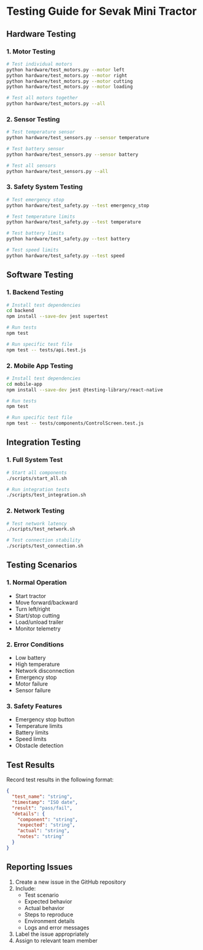 # Testing Guide for Sevak Mini Tractor

## Hardware Testing

### 1. Motor Testing
```bash
# Test individual motors
python hardware/test_motors.py --motor left
python hardware/test_motors.py --motor right
python hardware/test_motors.py --motor cutting
python hardware/test_motors.py --motor loading

# Test all motors together
python hardware/test_motors.py --all
```

### 2. Sensor Testing
```bash
# Test temperature sensor
python hardware/test_sensors.py --sensor temperature

# Test battery sensor
python hardware/test_sensors.py --sensor battery

# Test all sensors
python hardware/test_sensors.py --all
```

### 3. Safety System Testing
```bash
# Test emergency stop
python hardware/test_safety.py --test emergency_stop

# Test temperature limits
python hardware/test_safety.py --test temperature

# Test battery limits
python hardware/test_safety.py --test battery

# Test speed limits
python hardware/test_safety.py --test speed
```

## Software Testing

### 1. Backend Testing
```bash
# Install test dependencies
cd backend
npm install --save-dev jest supertest

# Run tests
npm test

# Run specific test file
npm test -- tests/api.test.js
```

### 2. Mobile App Testing
```bash
# Install test dependencies
cd mobile-app
npm install --save-dev jest @testing-library/react-native

# Run tests
npm test

# Run specific test file
npm test -- tests/components/ControlScreen.test.js
```

## Integration Testing

### 1. Full System Test
```bash
# Start all components
./scripts/start_all.sh

# Run integration tests
./scripts/test_integration.sh
```

### 2. Network Testing
```bash
# Test network latency
./scripts/test_network.sh

# Test connection stability
./scripts/test_connection.sh
```

## Testing Scenarios

### 1. Normal Operation
- Start tractor
- Move forward/backward
- Turn left/right
- Start/stop cutting
- Load/unload trailer
- Monitor telemetry

### 2. Error Conditions
- Low battery
- High temperature
- Network disconnection
- Emergency stop
- Motor failure
- Sensor failure

### 3. Safety Features
- Emergency stop button
- Temperature limits
- Battery limits
- Speed limits
- Obstacle detection

## Test Results

Record test results in the following format:
```json
{
  "test_name": "string",
  "timestamp": "ISO date",
  "result": "pass/fail",
  "details": {
    "component": "string",
    "expected": "string",
    "actual": "string",
    "notes": "string"
  }
}
```

## Reporting Issues

1. Create a new issue in the GitHub repository
2. Include:
   - Test scenario
   - Expected behavior
   - Actual behavior
   - Steps to reproduce
   - Environment details
   - Logs and error messages
3. Label the issue appropriately
4. Assign to relevant team member 
